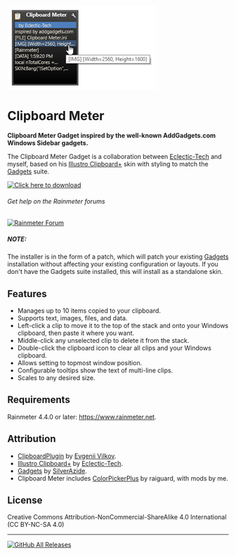 ![](Images/Clipboard-Meter.png)
# Clipboard Meter
**Clipboard Meter Gadget inspired by the well-known AddGadgets.com Windows Sidebar gadgets.**

The Clipboard Meter Gadget is a collaboration between [Eclectic-Tech](https://www.deviantart.com/eclectic-tech) and myself, based on his [Illustro Clipboard+](http://fav.me/daoug6l) skin with styling to match the [Gadgets](https://github.com/SilverAzide/Gadgets/#readme) suite.

[![Click here to download](https://img.shields.io/github/v/release/SilverAzide/Clipboard-Meter?logo=github&label=Click%20here%20to%20download&color=blueviolet&style=for-the-badge)](https://github.com/SilverAzide/Clipboard-Meter/releases/download/v6.0.0/Clipboard.Meter.-.Gadgets.Patch_6.0.0.rmskin)

###### Get help on the Rainmeter forums
[![Rainmeter Forum](https://img.shields.io/static/v1?label=Rainmeter%20Forum&message=Clipboard%20Meter&colorA=f0f0f0&colorB=2a6e9b&style=flat-square&logo=data%3Aimage%2Fpng%3Bbase64%2CiVBORw0KGgoAAAANSUhEUgAAAAsAAAAQCAYAAADAvYV%2BAAAABHNCSVQICAgIfAhkiAAAAAlwSFlzAAAESwAABEsBbzH2CgAAABl0RVh0U29mdHdhcmUAd3d3Lmlua3NjYXBlLm9yZ5vuPBoAAAH6SURBVCiRhdJPSJNhHAfw7%2FO8z%2Fu8%2F3w3bW05WVlr4XRzyw0iFRfF7FIepD8UQn9Mq8MWBnXpsPDapVuhyyKKqE4lHSoKqUPUwYQkgkqtiBAcCTU22db7dLFyueh3%2FPHh%2B%2BUHP6DCNCTS6yrt6d8LX%2FKyU2HSS39iqPm%2F2KXLF7aHvKajSr8BCPJPHDwx3GbT1c4z3TGpub62PnLq6qHKeM9tydS0a6ldW%2ByUEJze2W5yKp3bOHClehmOrM72tW7wOJs8TgCAw9Swvz1oU7g0WIajR4dkzthgfzxqLq3d1xbkFDgQOn7R9RtbVXJfrHGt7q4us1Bkhp6OsG7YjdQiFoQzluqPR8rlr1M2N3EI9PiS123Un0zH%2FHUOvlLnKH5%2BCuvbp2XpnWGfrEuFvUzjfNvWgLcm%2FyyFwtQdAAR8fRfUyACo4YY1%2FxaxBo8x9npmB5MAVZYoIbK2mCVQmBpFYfoeqOEGkRSwlhGACJXmiqWHD169n1eCvSDc9qdfWLCyX6C2JPB4ciaXzRdGpbkXdz%2Fooee77XaXK9RxmArLAmEq2KootNazmMh7xcjY%2BGwmI44QAAicvLTC5PxReE2tt3tTo72uxkTmew73J95ln7z5OJcrleKT53unlzyKIIFEusthMw5aQtRTgtmv2YVbysKPm%2BPDx4oA8BMJrI6FKL9sKAAAAABJRU5ErkJggg%3D%3D)](https://forum.rainmeter.net/viewtopic.php?f=131&t=26876)

##### NOTE:
The installer is in the form of a patch, which will patch your existing [Gadgets](https://github.com/SilverAzide/Gadgets/#readme) installation without affecting your existing configuration or layouts. If you don't have the Gadgets suite installed, this will install as a standalone skin.

## Features
* Manages up to 10 items copied to your clipboard.
* Supports text, images, files, and data.
* Left-click a clip to move it to the top of the stack and onto your Windows clipboard, then paste it where you want.
* Middle-click any unselected clip to delete it from the stack.
* Double-click the clipboard icon to clear all clips and your Windows clipboard.
* Allows setting to topmost window position.
* Configurable tooltips show the text of multi-line clips.
* Scales to any desired size.

## Requirements
Rainmeter 4.4.0 or later: <https://www.rainmeter.net>.<br>

## Attribution
* [ClipboardPlugin](https://forum.rainmeter.net/viewtopic.php?p=112095#p112095) by [Evgenii Vilkov](https://www.deviantart.com/zzeneg).
* [Illustro Clipboard+](http://fav.me/daoug6l) by [Eclectic-Tech](https://www.deviantart.com/eclectic-tech).
* [Gadgets](https://github.com/SilverAzide/Gadgets/#readme) by [SilverAzide](https://github.com/SilverAzide).
* Clipboard Meter includes [ColorPickerPlus](https://github.com/raiguard/ColorPickerPlus/#readme) by raiguard, with mods by me.

## License
Creative Commons Attribution-NonCommercial-ShareAlike 4.0 International (CC BY-NC-SA 4.0)

---
[![GitHub All Releases](https://img.shields.io/github/downloads/SilverAzide/Clipboard-Meter/total?logo=github&color=blue&style=for-the-badge)](https://github.com/SilverAzide/Clipboard-Meter/releases)
